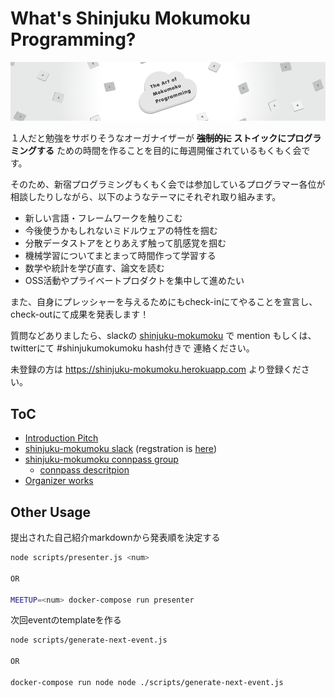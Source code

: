 # What's Shinjuku Mokumoku Programming?

![](/assets/images/shinjuku-mokumoku-banner-960x180.png)

１人だと勉強をサボりそうなオーガナイザーが **~~強制的に~~ ストイックにプログラミングする** ための時間を作ることを目的に毎週開催されているもくもく会です。

そのため、新宿プログラミングもくもく会では参加しているプログラマー各位が相談したりしながら、以下のようなテーマにそれぞれ取り組みます。

- 新しい言語・フレームワークを触りこむ
- 今後使うかもしれないミドルウェアの特性を掴む
- 分散データストアをとりあえず触って肌感覚を掴む
- 機械学習についてまとまって時間作って学習する
- 数学や統計を学び直す、論文を読む
- OSS活動やプライベートプロダクトを集中して進めたい

また、自身にプレッシャーを与えるためにもcheck-inにてやることを宣言し、check-outにて成果を発表します！

質問などありましたら、slackの [shinjuku-mokumoku](https://shinjuku-mokumoku.slack.com/) で mention もしくは、twitterにて #shinjukumokumoku hash付きで 連絡ください。

未登録の方は https://shinjuku-mokumoku.herokuapp.com より登録ください。

## ToC

- [Introduction Pitch](https://gitpitch.com/shinjuku-mokumoku/shinjuku-mokumoku)
- [shinjuku-mokumoku slack](https://shinjuku-mokumoku.slack.com/) (regstration is [here](https://shinjuku-mokumoku.herokuapp.com))
- [shinjuku-mokumoku connpass group](https://shinjuku-moku.connpass.com/)
  - [connpass descritpion](connpass.md)
- [Organizer works](ORGANIZE.md)

## Other Usage

提出された自己紹介markdownから発表順を決定する

```sh
node scripts/presenter.js <num>

OR

MEETUP=<num> docker-compose run presenter
```

次回eventのtemplateを作る

```sh
node scripts/generate-next-event.js

OR

docker-compose run node node ./scripts/generate-next-event.js
```
